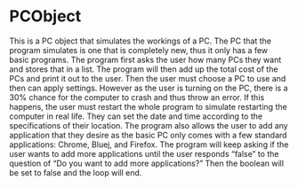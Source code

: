 # PCObject
This is a PC object that simulates the workings of a PC. The PC that the program simulates is one that is completely new, thus it only has a few basic programs. The program first asks the user how many PCs they want and stores that in a list. The program will then add up the total cost of the PCs and print it out to the user. Then the user must choose a PC to use and then can apply settings. However as the user is turning on the PC, there is a 30% chance for the computer to crash and thus throw an error. If this happens, the user must restart the whole program to simulate restarting the computer in real life. They can set the date and time according to the specifications of their location. The program also allows the user to add any application that they desire as the basic PC only comes with a few standard applications: Chrome, Bluej, and Firefox. The program will keep asking if the user wants to add more applications until the user responds “false” to the question of “Do you want to add more applications?” Then the boolean will be set to false and the loop will end.
